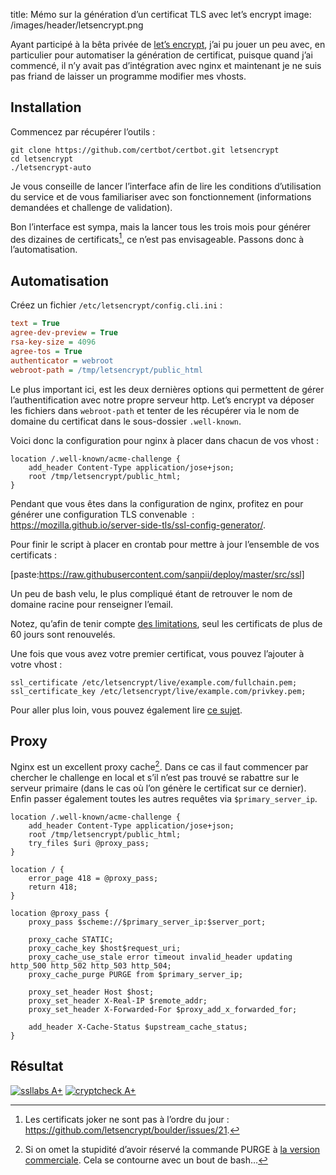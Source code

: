 title: Mémo sur la génération d’un certificat TLS avec let’s encrypt
image: /images/header/letsencrypt.png

Ayant participé à la bêta privée de [let’s encrypt](https://letsencrypt.org/),
j’ai pu jouer un peu avec, en particulier pour automatiser la génération de
certificat, puisque quand j’ai commencé, il n’y avait pas d’intégration avec
nginx et maintenant je ne suis pas friand de laisser un programme modifier mes
vhosts.

## Installation

Commencez par récupérer l’outils :

```
git clone https://github.com/certbot/certbot.git letsencrypt
cd letsencrypt
./letsencrypt-auto
```

Je vous conseille de lancer l’interface afin de lire les conditions
d’utilisation du service et de vous familiariser avec son fonctionnement
(informations demandées et challenge de validation).

Bon l’interface est sympa, mais la lancer tous les trois mois pour générer des
dizaines de certificats[^1], ce n’est pas envisageable. Passons donc à
l’automatisation.

## Automatisation

Créez un fichier `/etc/letsencrypt/config.cli.ini` :

```ini
text = True
agree-dev-preview = True
rsa-key-size = 4096
agree-tos = True
authenticator = webroot
webroot-path = /tmp/letsencrypt/public_html
```

Le plus important ici, est les deux dernières options qui permettent de gérer
l’authentification avec notre propre serveur http. Let’s encrypt va déposer les
fichiers dans `webroot-path` et tenter de les récupérer via le nom de domaine du
certificat dans le sous-dossier `.well-known`.

Voici donc la configuration pour nginx à placer dans chacun de vos vhost :

```nginx
location /.well-known/acme-challenge {
    add_header Content-Type application/jose+json;
    root /tmp/letsencrypt/public_html;
}
```

Pendant que vous êtes dans la configuration de nginx, profitez en pour générer
une configuration TLS convenable  :
<https://mozilla.github.io/server-side-tls/ssl-config-generator/>.

Pour finir le script à placer en crontab pour mettre à jour l’ensemble de vos
certificats :

[paste:https://raw.githubusercontent.com/sanpii/deploy/master/src/ssl]

Un peu de bash velu, le plus compliqué étant de retrouver le nom de domaine
racine pour renseigner l’email.

Notez, qu’afin de tenir compte [des
limitations](https://community.letsencrypt.org/t/rate-limits-for-lets-encrypt/6769),
seul les certificats de plus de 60 jours sont renouvelés.

Une fois que vous avez votre premier certificat, vous pouvez l’ajouter à votre
vhost :

```nginx
ssl_certificate /etc/letsencrypt/live/example.com/fullchain.pem;
ssl_certificate_key /etc/letsencrypt/live/example.com/privkey.pem;
```

Pour aller plus loin, vous pouvez également lire [ce
sujet](https://community.letsencrypt.org/t/howto-a-with-all-100-s-on-ssl-labs-test-using-apache2-4-read-warnings/2436).

## Proxy

Nginx est un excellent proxy cache[^2]. Dans ce cas il faut commencer par
chercher le challenge en local et s’il n’est pas trouvé se rabattre sur le
serveur primaire (dans le cas où l’on génère le certificat sur ce dernier).
Enfin passer également toutes les autres requêtes via `$primary_server_ip`.

```nginx
location /.well-known/acme-challenge {
    add_header Content-Type application/jose+json;
    root /tmp/letsencrypt/public_html;
    try_files $uri @proxy_pass;
}

location / {
    error_page 418 = @proxy_pass;
    return 418;
}

location @proxy_pass {
    proxy_pass $scheme://$primary_server_ip:$server_port;

    proxy_cache STATIC;
    proxy_cache_key $host$request_uri;
    proxy_cache_use_stale error timeout invalid_header updating http_500 http_502 http_503 http_504;
    proxy_cache_purge PURGE from $primary_server_ip;

    proxy_set_header Host $host;
    proxy_set_header X-Real-IP $remote_addr;
    proxy_set_header X-Forwarded-For $proxy_add_x_forwarded_for;

    add_header X-Cache-Status $upstream_cache_status;
}
```

## Résultat

[![ssllabs A+](|filename|/images/letsencrypt/ssllabs.png)](https://tls.imirhil.fr/https/sanpi.homecomputing.fr)
[![cryptcheck A+](|filename|/images/letsencrypt/cryptcheck.png)](https://www.ssllabs.com/ssltest/analyze.html?d=sanpi.homecomputing.fr)

[^1]: Les certificats joker ne sont pas à l’ordre du jour :
  <https://github.com/letsencrypt/boulder/issues/21>.
[^2]: Si on omet la stupidité d’avoir réservé la commande PURGE à [la version
  commerciale](http://nginx.org/en/docs/http/ngx_http_proxy_module.html#proxy_cache_purge).
  Cela se contourne avec un bout de bash…
